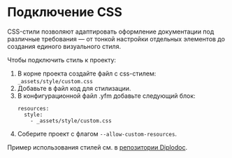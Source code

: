 # Подключение CSS

CSS-стили позволяют адаптировать оформление документации под различные требования — от тонкой настройки отдельных элементов до создания единого визуального стиля.

Чтобы подключить стиль к проекту:

1. В корне проекта создайте файл с css-стилем: `_assets/style/custom.css` 
1. Добавьте в файл код для стилизации.
1. В конфигурационной файл .yfm добавьте следующий блок:
    ```
    resources:
      style:
        - _assets/style/custom.css
    ```
1. Соберите проект с флагом `--allow-custom-resources`.

Пример использования стилей см. в [репозитории Diplodoc](https://github.com/diplodoc-platform/docs).